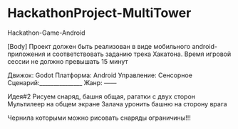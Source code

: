 # HackathonProject-MultiTower
Hackathon-Game-Android

[Body]
Проект должен быть реализован в виде мобильного android-приложения и соответствовать заданию трека Хакатона. Время игровой сессии не должно превышать 15 минут

Движок: Godot
Платформа: Android
Управление: Сенсорное
Сценарий:_______________
Жанр: ——

Идея#2
Рисуем снаряд, башня общая, рагатки с двух сторон
Мультилеер на общем экране
Залача уронить башню на сторону врага

Чернила которыми можно рисовать снаряды ограничины!!!









